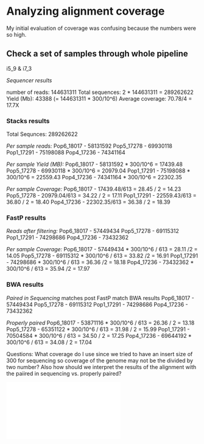 # Analyzing alignment coverage

My initial evaluation of coverage was confusing because the numbers were so high.

## Check a set of samples through whole pipeline

i5_9 & i7_3

*Sequencer results*

number of reads: 144631311
Total sequences: 2 * 144631311 = 289262622
Yield (Mb): 43388 (= 144631311 * 300/10^6)
Average coverage: 70.78/4 = 17.7X

### Stacks results 

Total Sequnces: 289262622

*Per sample reads:*
Pop6_18017 - 58131592
Pop5_17278 - 69930118
Pop1_17291 - 75198088
Pop4_17236 - 74341164

*Per sample Yield (MB):*
Pop6_18017 - 58131592 * 300/10^6 = 17439.48
Pop5_17278 - 69930118 * 300/10^6 = 20979.04
Pop1_17291 - 75198088 * 300/10^6 = 22559.43
Pop4_17236 - 74341164 * 300/10^6 = 22302.35

*Per sample Coverage:*
Pop6_18017 - 17439.48/613 = 28.45 / 2 = 14.23
Pop5_17278 - 20979.04/613 = 34.22 / 2 = 17.11
Pop1_17291 - 22559.43/613 = 36.80 / 2 = 18.40
Pop4_17236 - 22302.35/613 = 36.38 / 2 = 18.39

### FastP results

*Reads after filtering:*
Pop6_18017 - 57449434
Pop5_17278 - 69115312
Pop1_17291 - 74298686
Pop4_17236 - 73432362

*Per sample Coverage:*
Pop6_18017 - 57449434 * 300/10^6 / 613 = 28.11 /2 = 14.05
Pop5_17278 - 69115312 * 300/10^6 / 613 = 33.82 /2 = 16.91
Pop1_17291 - 74298686 * 300/10^6 / 613 = 36.36 /2 = 18.18
Pop4_17236 - 73432362 * 300/10^6 / 613 = 35.94 /2 = 17.97

### BWA results 
*Paired in Sequencing*
matches post FastP match BWA results
Pop6_18017 - 57449434
Pop5_17278 - 69115312
Pop1_17291 - 74298686 
Pop4_17236 - 73432362

*Properly paired*
Pop6_18017 - 53871116 * 300/10^6 / 613 = 26.36 / 2 = 13.18
Pop5_17278 - 65351122 * 300/10^6 / 613 = 31.98 / 2 = 15.99
Pop1_17291 - 70504584 * 300/10^6 / 613 = 34.50 / 2 = 17.25
Pop4_17236 - 69644192 * 300/10^6 / 613 = 34.08 / 2 = 17.04

Questions:
What coverage do I use since we tried to have an insert size of 300 for sequencing so coverage of the genome may not be the divided by two number? 
Also how should we interpret the results of the alignment with the paiired in sequencing vs. properly paired?

![Alignment Results](../Figures/AlignmentResults.pdf)
